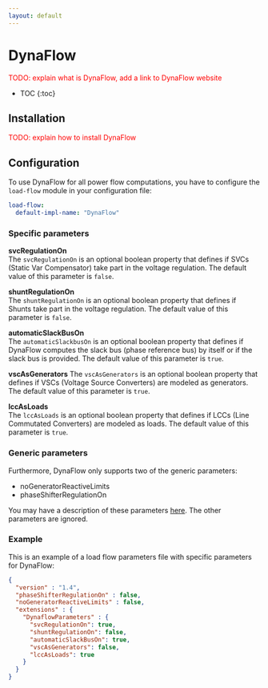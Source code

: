 ```yaml
---
layout: default
---
```


# DynaFlow

<span style="color: red">TODO: explain what is DynaFlow, add a link to DynaFlow website</span>

* TOC
{:toc}

## Installation

<span style="color: red">TODO: explain how to install DynaFlow</span>

## Configuration
To use DynaFlow for all power flow computations, you have to configure the `load-flow` module in your configuration file:
```yaml
load-flow:
  default-impl-name: "DynaFlow"
```

### Specific parameters

**svcRegulationOn**  
The `svcRegulationOn` is an optional boolean property that defines if SVCs (Static Var Compensator) take part in the voltage regulation. The default value of this parameter is `false`.

**shuntRegulationOn**  
The `shuntRegulationOn` is an optional boolean property that defines if Shunts take part in the voltage regulation. 
The default value of this parameter is `false`.

**automaticSlackBusOn**  
The `automaticSlackbusOn` is an optional boolean property that defines if DynaFlow computes the slack bus (phase reference bus) by itself or if the slack bus is provided.
The default value of this parameter is `true`.

**vscAsGenerators**
The `vscAsGenerators` is an optional boolean property that defines if VSCs (Voltage Source Converters) are modeled as generators.
The default value of this parameter is `true`.

**lccAsLoads**  
The `lccAsLoads` is an optional boolean property that defines if LCCs (Line Commutated Converters) are modeled as loads.
The default value of this parameter is `true`.

### Generic parameters
Furthermore, DynaFlow only supports two of the generic parameters: 
- noGeneratorReactiveLimits
- phaseShifterRegulationOn

You may have a description of these parameters [here](index.md#parameters). The other parameters are ignored.

### Example

This is an example of a load flow parameters file with specific parameters for DynaFlow:
```json
{
  "version" : "1.4",
  "phaseShifterRegulationOn" : false,
  "noGeneratorReactiveLimits" : false,
  "extensions" : {
    "DynaflowParameters" : {
      "svcRegulationOn": true,
      "shuntRegulationOn": false,
      "automaticSlackBusOn": true,
      "vscAsGenerators": false,
      "lccAsLoads": true
    }
  }
}
```
